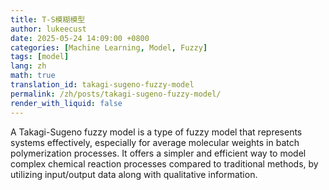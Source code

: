 ```yaml
---
title: T-S模糊模型
author: lukeecust
date: 2025-05-24 14:09:00 +0800
categories: [Machine Learning, Model, Fuzzy]
tags: [model]
lang: zh
math: true
translation_id: takagi-sugeno-fuzzy-model
permalink: /zh/posts/takagi-sugeno-fuzzy-model/
render_with_liquid: false
---
```


A Takagi-Sugeno fuzzy model is a type of fuzzy model that represents systems effectively, especially for average molecular weights in batch polymerization processes. It offers a simpler and efficient way to model complex chemical reaction processes compared to traditional methods, by utilizing input/output data along with qualitative information.
